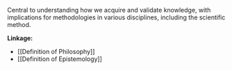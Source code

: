 Central to understanding how we acquire and validate knowledge, with implications for methodologies in various disciplines, including the scientific method.

**Linkage:**
- [[Definition of Philosophy]]
- [[Definition of Epistemology]]